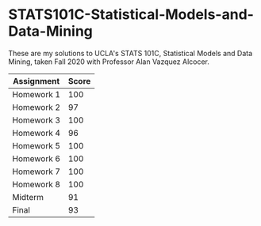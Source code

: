 # STATS101C-Statistical-Models-and-Data-Mining

These are my solutions to UCLA's STATS 101C, Statistical Models and Data Mining, taken Fall 2020 with Professor Alan Vazquez Alcocer.

Assignment | Score
----       | ----
Homework 1 | 100
Homework 2 | 97
Homework 3 | 100
Homework 4 | 96
Homework 5 | 100
Homework 6 | 100
Homework 7 | 100
Homework 8 | 100
Midterm    | 91
Final      | 93

